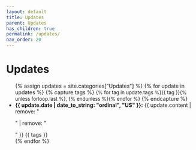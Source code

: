 ```yaml
---
layout: default
title: Updates
parent: Updates
has_children: true
permalink: /updates/
nav_order: 20
---
```


# Updates

<ul>
{% assign updates = site.categories["Updates"] %}
{% for update in updates %}
  {% capture tags %}
    <span class="taglist" style="font-size: small; font-color: gray">{% for tag in update.tags %}{{ tag }}{% unless forloop.last %}, {% endunless %}{% endfor %}</span>
  {% endcapture %}
  <li><strong>{{ update.date | date_to_string: "ordinal", "US" }}:</strong> {{ update.content | remove: "<p>" | remove: "</p>" }} {{ tags }}</li>
{% endfor %}
</ul>